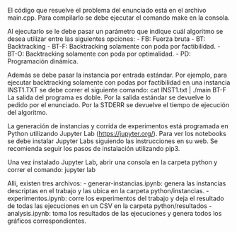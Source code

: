El código que resuelve el problema del enunciado está en el archivo main.cpp.
Para compilarlo se debe ejecutar el comando 
	make
en la consola.

Al ejecutarlo se le debe pasar un parámetro que indique cuál algoritmo se desea utilizar entre las siguientes opciones:
	- FB: Fuerza bruta
	- BT: Backtracking
	- BT-F: Backtracking solamente con poda por factibilidad.
	- BT-O: Backtracking solamente con poda por optimalidad.
	- PD: Programación dinámica.

Además se debe pasar la instancia por entrada estándar. Por ejemplo, para ejecutar backtracking solamente con podas por factibilidad en una instancia INST1.TXT se debe correr el siguiente comando:
	cat INST1.txt | ./main BT-F
La salida del programa es doble. Por la salida estándar se devuelve lo pedido por el enunciado. Por la STDERR se devuelve el tiempo de ejecución del algoritmo.

La generación de instancias y corrida de experimentos está programada en Python utilizando Jupyter Lab (https://jupyter.org/). Para ver los notebooks se debe instalar Jupyter Labs siguiendo las instrucciones en su web. Se recomienda seguir los pasos de instalación utilizando pip3.

Una vez instalado Jupyter Lab, abrir una consola en la carpeta python y correr el comando:
	jupyter lab

Allí, existen tres archivos:
	- generar-instancias.ipynb: genera las instancias descriptas en el trabajo y las ubica en la carpeta python/instancias.
	- experimentos.ipynb: corre los experimentos del trabajo y deja el resultado de todas las ejecuciones en un CSV en la carpeta python/resultados
	- analysis.ipynb: toma los resultados de las ejecuciones y genera todos los gráficos correspondientes.
